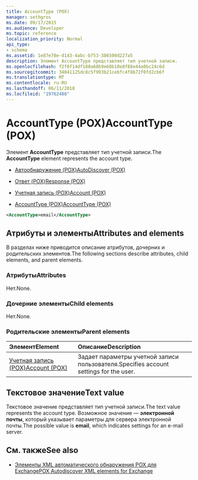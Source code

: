 ```yaml
---
title: AccountType (POX)
manager: sethgros
ms.date: 09/17/2015
ms.audience: Developer
ms.topic: reference
localization_priority: Normal
api_type:
- schema
ms.assetid: 1e87e78e-d143-4abc-b753-386500d227a5
description: Элемент AccountType представляет тип учетной записи.
ms.openlocfilehash: f2f6f14df180a68b9e68b10e8f88e44a0bc24c6d
ms.sourcegitcommit: 34041125dc8c5f993b21cebfc4f8b72f0fd2cb6f
ms.translationtype: MT
ms.contentlocale: ru-RU
ms.lasthandoff: 06/11/2018
ms.locfileid: "19762488"
---
```

# <a name="accounttype-pox"></a><span data-ttu-id="9af96-103">AccountType (POX)</span><span class="sxs-lookup"><span data-stu-id="9af96-103">AccountType (POX)</span></span>

<span data-ttu-id="9af96-104">Элемент **AccountType** представляет тип учетной записи.</span><span class="sxs-lookup"><span data-stu-id="9af96-104">The **AccountType** element represents the account type.</span></span> 
  
- [<span data-ttu-id="9af96-105">Автообнаружение (POX)</span><span class="sxs-lookup"><span data-stu-id="9af96-105">AutoDiscover (POX)</span></span>](autodiscover-pox.md)
  
- [<span data-ttu-id="9af96-106">Ответ (POX)</span><span class="sxs-lookup"><span data-stu-id="9af96-106">Response (POX)</span></span>](response-pox.md)
  
- [<span data-ttu-id="9af96-107">Учетная запись (POX)</span><span class="sxs-lookup"><span data-stu-id="9af96-107">Account (POX)</span></span>](account-pox.md)
  
- [<span data-ttu-id="9af96-108">AccountType (POX)</span><span class="sxs-lookup"><span data-stu-id="9af96-108">AccountType (POX)</span></span>](accounttype-pox.md)
  
```xml
<AccountType>email</AccountType>
```

## <a name="attributes-and-elements"></a><span data-ttu-id="9af96-109">Атрибуты и элементы</span><span class="sxs-lookup"><span data-stu-id="9af96-109">Attributes and elements</span></span>

<span data-ttu-id="9af96-110">В разделах ниже приводится описание атрибутов, дочерних и родительских элементов.</span><span class="sxs-lookup"><span data-stu-id="9af96-110">The following sections describe attributes, child elements, and parent elements.</span></span>
  
### <a name="attributes"></a><span data-ttu-id="9af96-111">Атрибуты</span><span class="sxs-lookup"><span data-stu-id="9af96-111">Attributes</span></span>

<span data-ttu-id="9af96-112">Нет.</span><span class="sxs-lookup"><span data-stu-id="9af96-112">None.</span></span>
  
### <a name="child-elements"></a><span data-ttu-id="9af96-113">Дочерние элементы</span><span class="sxs-lookup"><span data-stu-id="9af96-113">Child elements</span></span>

<span data-ttu-id="9af96-114">Нет.</span><span class="sxs-lookup"><span data-stu-id="9af96-114">None.</span></span>
  
### <a name="parent-elements"></a><span data-ttu-id="9af96-115">Родительские элементы</span><span class="sxs-lookup"><span data-stu-id="9af96-115">Parent elements</span></span>

|<span data-ttu-id="9af96-116">**Элемент**</span><span class="sxs-lookup"><span data-stu-id="9af96-116">**Element**</span></span>|<span data-ttu-id="9af96-117">**Описание**</span><span class="sxs-lookup"><span data-stu-id="9af96-117">**Description**</span></span>|
|:-----|:-----|
|[<span data-ttu-id="9af96-118">Учетная запись (POX)</span><span class="sxs-lookup"><span data-stu-id="9af96-118">Account (POX)</span></span>](account-pox.md) <br/> |<span data-ttu-id="9af96-119">Задает параметры учетной записи пользователя.</span><span class="sxs-lookup"><span data-stu-id="9af96-119">Specifies account settings for the user.</span></span>  <br/> |
   
## <a name="text-value"></a><span data-ttu-id="9af96-120">Текстовое значение</span><span class="sxs-lookup"><span data-stu-id="9af96-120">Text value</span></span>

<span data-ttu-id="9af96-121">Текстовое значение представляет тип учетной записи.</span><span class="sxs-lookup"><span data-stu-id="9af96-121">The text value represents the account type.</span></span> <span data-ttu-id="9af96-122">Возможное значение — **электронной почты**, который указывает параметры для сервера электронной почты.</span><span class="sxs-lookup"><span data-stu-id="9af96-122">The possible value is **email**, which indicates settings for an e-mail server.</span></span> 
  
## <a name="see-also"></a><span data-ttu-id="9af96-123">См. также</span><span class="sxs-lookup"><span data-stu-id="9af96-123">See also</span></span>

- [<span data-ttu-id="9af96-124">Элементы XML автоматического обнаружения POX для Exchange</span><span class="sxs-lookup"><span data-stu-id="9af96-124">POX Autodiscover XML elements for Exchange</span></span>](pox-autodiscover-xml-elements-for-exchange.md)

